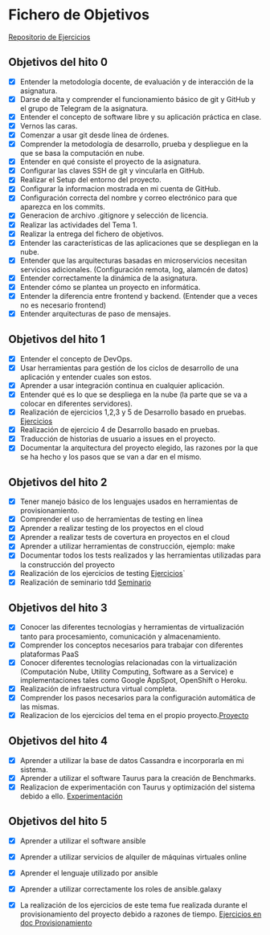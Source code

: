 # Fichero de Objetivos
[Repositorio de Ejercicios](https://github.com/OscarRubioGarcia/CC)

## Objetivos del hito 0
* [x] Entender la metodología docente, de evaluación y de interacción de la asignatura.
* [x] Darse de alta y comprender el funcionamiento básico de git y GitHub y el grupo de Telegram de la asignatura.
* [x] Entender el concepto de software libre y su aplicación práctica en clase.
* [x] Vernos las caras.
* [x] Comenzar a usar git desde línea de órdenes.
* [x] Comprender la metodología de desarrollo, prueba y despliegue en la que se basa la computación en nube.
* [x] Entender en qué consiste el proyecto de la asignatura.
* [x] Configurar las claves SSH de git y vincularla en GitHub.
* [x] Realizar el Setup del entorno del proyecto.
* [x] Configurar la informacion mostrada en mi cuenta de GitHub.
* [x] Configuración correcta del nombre y correo electrónico para que aparezca en los commits.
* [x] Generacion de archivo .gitignore y selección de licencia.
* [x] Realizar las actividades del Tema 1.
* [x] Realizar la entrega del fichero de objetivos.
* [x] Entender las características de las aplicaciones que se despliegan en la nube.
* [x] Entender que las arquitecturas basadas en microservicios necesitan servicios adicionales. (Configuración remota, log, alamcén de datos)
* [x] Entender correctamente la dinámica de la asignatura.
* [x] Entender cómo se plantea un proyecto en informática.
* [x] Entender la diferencia entre frontend y backend. (Entender que a veces no es necesario frontend)
* [x] Entender arquitecturas de paso de mensajes.

## Objetivos del hito 1
* [x] Entender el concepto de DevOps.
* [x] Usar herramientas para gestión de los ciclos de desarrollo de una aplicación y entender cuales son estos.
* [x] Aprender a usar integración continua en cualquier aplicación.
* [x] Entender qué es lo que se despliega en la nube (la parte que se va a colocar en diferentes servidores).
* [x] Realización de ejercicios 1,2,3 y 5 de Desarrollo basado en pruebas. [Ejercicios](https://github.com/OscarRubioGarcia/CC/blob/master/EjerciciosDesarrolloBasadoEnPruebas.md)
* [x] Realización de ejercicio 4 de Desarrollo basado en pruebas.
* [x] Traducción de historias de usuario a issues en el proyecto.
* [x] Documentar la arquitectura del proyecto elegido, las razones por la que se ha hecho y los pasos que se van a dar en el mismo.

## Objetivos del hito 2
* [x] Tener manejo básico de los lenguajes usados en herramientas de provisionamiento.
* [x] Comprender el uso de herramientas de testing en línea
* [x] Aprender a realizar testing de los proyectos en el cloud 
* [x] Aprender a realizar tests de covertura en proyectos en el cloud
* [x] Aprender a utilizar herramientas de construcción, ejemplo: make
* [x] Documentar todos los tests realizados y las herramientas utilizadas para la construcción del proyecto
* [x] Realización de los ejercicios de testing [Ejercicios](https://github.com/OscarRubioGarcia/CC/blob/master/EjerciciosDesarrolloBasadoEnPruebas.md)`
* [x] Realización de seminario tdd [Seminario](https://github.com/Seminario-PGPI/Proyecto-Trafico)

## Objetivos del hito 3
* [x] Conocer las diferentes tecnologías y herramientas de virtualización tanto para procesamiento, comunicación y almacenamiento.
* [x] Comprender los conceptos necesarios para trabajar con diferentes plataformas PaaS
* [x] Conocer diferentes tecnologías relacionadas con la virtualización (Computación Nube, Utility Computing, Software as a Service) e implementaciones tales como Google AppSpot, OpenShift o Heroku.
* [x] Realización de infraestructura virtual completa.
* [x] Comprender los pasos necesarios para la configuración automática de las mismas.
* [x] Realizacion de los ejercicios del tema en el propio proyecto.[Proyecto](https://github.com/OscarRubioGarcia/CCProyecto/blob/master/docs/Docker.md)

## Objetivos del hito 4
* [x] Aprender a utilizar la base de datos Cassandra e incorporarla en mi sistema.
* [x] Aprender a utilizar el software Taurus para la creación de Benchmarks.
* [x] Realizacion de experimentación con Taurus y optimización del sistema debido a ello. [Experimentación](https://github.com/OscarRubioGarcia/CCProyecto/blob/master/docs/Taurus.md)

## Objetivos del hito 5
* [x] Aprender a utilizar el software ansible
* [x] Aprender a utilizar servicios de alquiler de máquinas virtuales online
* [x] Aprender el lenguaje utilizado por ansible
* [x] Aprender a utilizar correctamente los roles de ansible.galaxy
* [x] La realización de los ejercicios de este tema fue realizada durante el provisionamiento del proyecto debido a razones de tiempo. [Ejercicios en doc Provisionamiento](https://github.com/OscarRubioGarcia/CCProyecto/blob/master/docs/Provisionamiento.md)


